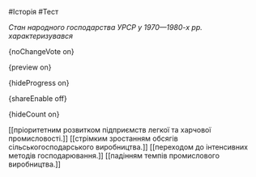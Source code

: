 #Історія #Тест

*Стан народного господарства УРСР у 1970—1980-х рр. характеризувався*

{noChangeVote on}

{preview on}

{hideProgress on}

{shareEnable off}

{hideCount on}

[[пріоритетним розвитком підприємств легкої та харчової промисловості.]]
[[стрімким зростанням обсягів сільськогосподарського виробництва.]]
[[переходом до інтенсивних методів господарювання.]]
[[падінням темпів промислового виробництва.]]
